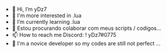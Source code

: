 - 👋 Hi, I’m yDz7
- 👀 I'm more interested in .lua
- 🌱 I’m currently learning .lua
- 💞️ Estou procurando colaborar com meus scripts / codigos...
- 📫 How to reach me Discord: ! yDz7#0775
- 👋 I'm a novice developer so my codes are still not perfect ...
